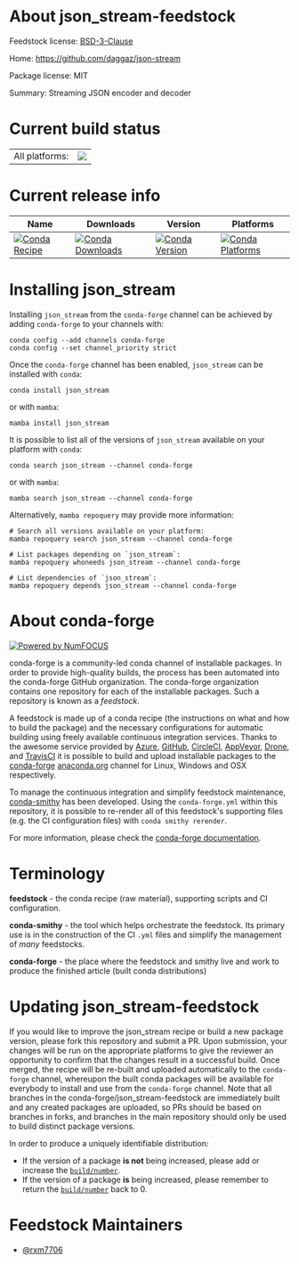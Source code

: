 About json_stream-feedstock
===========================

Feedstock license: [BSD-3-Clause](https://github.com/conda-forge/json_stream-feedstock/blob/main/LICENSE.txt)

Home: https://github.com/daggaz/json-stream

Package license: MIT

Summary: Streaming JSON encoder and decoder

Current build status
====================


<table><tr><td>All platforms:</td>
    <td>
      <a href="https://dev.azure.com/conda-forge/feedstock-builds/_build/latest?definitionId=19497&branchName=main">
        <img src="https://dev.azure.com/conda-forge/feedstock-builds/_apis/build/status/json_stream-feedstock?branchName=main">
      </a>
    </td>
  </tr>
</table>

Current release info
====================

| Name | Downloads | Version | Platforms |
| --- | --- | --- | --- |
| [![Conda Recipe](https://img.shields.io/badge/recipe-json__stream-green.svg)](https://anaconda.org/conda-forge/json_stream) | [![Conda Downloads](https://img.shields.io/conda/dn/conda-forge/json_stream.svg)](https://anaconda.org/conda-forge/json_stream) | [![Conda Version](https://img.shields.io/conda/vn/conda-forge/json_stream.svg)](https://anaconda.org/conda-forge/json_stream) | [![Conda Platforms](https://img.shields.io/conda/pn/conda-forge/json_stream.svg)](https://anaconda.org/conda-forge/json_stream) |

Installing json_stream
======================

Installing `json_stream` from the `conda-forge` channel can be achieved by adding `conda-forge` to your channels with:

```
conda config --add channels conda-forge
conda config --set channel_priority strict
```

Once the `conda-forge` channel has been enabled, `json_stream` can be installed with `conda`:

```
conda install json_stream
```

or with `mamba`:

```
mamba install json_stream
```

It is possible to list all of the versions of `json_stream` available on your platform with `conda`:

```
conda search json_stream --channel conda-forge
```

or with `mamba`:

```
mamba search json_stream --channel conda-forge
```

Alternatively, `mamba repoquery` may provide more information:

```
# Search all versions available on your platform:
mamba repoquery search json_stream --channel conda-forge

# List packages depending on `json_stream`:
mamba repoquery whoneeds json_stream --channel conda-forge

# List dependencies of `json_stream`:
mamba repoquery depends json_stream --channel conda-forge
```


About conda-forge
=================

[![Powered by
NumFOCUS](https://img.shields.io/badge/powered%20by-NumFOCUS-orange.svg?style=flat&colorA=E1523D&colorB=007D8A)](https://numfocus.org)

conda-forge is a community-led conda channel of installable packages.
In order to provide high-quality builds, the process has been automated into the
conda-forge GitHub organization. The conda-forge organization contains one repository
for each of the installable packages. Such a repository is known as a *feedstock*.

A feedstock is made up of a conda recipe (the instructions on what and how to build
the package) and the necessary configurations for automatic building using freely
available continuous integration services. Thanks to the awesome service provided by
[Azure](https://azure.microsoft.com/en-us/services/devops/), [GitHub](https://github.com/),
[CircleCI](https://circleci.com/), [AppVeyor](https://www.appveyor.com/),
[Drone](https://cloud.drone.io/welcome), and [TravisCI](https://travis-ci.com/)
it is possible to build and upload installable packages to the
[conda-forge](https://anaconda.org/conda-forge) [anaconda.org](https://anaconda.org/)
channel for Linux, Windows and OSX respectively.

To manage the continuous integration and simplify feedstock maintenance,
[conda-smithy](https://github.com/conda-forge/conda-smithy) has been developed.
Using the ``conda-forge.yml`` within this repository, it is possible to re-render all of
this feedstock's supporting files (e.g. the CI configuration files) with ``conda smithy rerender``.

For more information, please check the [conda-forge documentation](https://conda-forge.org/docs/).

Terminology
===========

**feedstock** - the conda recipe (raw material), supporting scripts and CI configuration.

**conda-smithy** - the tool which helps orchestrate the feedstock.
                   Its primary use is in the construction of the CI ``.yml`` files
                   and simplify the management of *many* feedstocks.

**conda-forge** - the place where the feedstock and smithy live and work to
                  produce the finished article (built conda distributions)


Updating json_stream-feedstock
==============================

If you would like to improve the json_stream recipe or build a new
package version, please fork this repository and submit a PR. Upon submission,
your changes will be run on the appropriate platforms to give the reviewer an
opportunity to confirm that the changes result in a successful build. Once
merged, the recipe will be re-built and uploaded automatically to the
`conda-forge` channel, whereupon the built conda packages will be available for
everybody to install and use from the `conda-forge` channel.
Note that all branches in the conda-forge/json_stream-feedstock are
immediately built and any created packages are uploaded, so PRs should be based
on branches in forks, and branches in the main repository should only be used to
build distinct package versions.

In order to produce a uniquely identifiable distribution:
 * If the version of a package **is not** being increased, please add or increase
   the [``build/number``](https://docs.conda.io/projects/conda-build/en/latest/resources/define-metadata.html#build-number-and-string).
 * If the version of a package **is** being increased, please remember to return
   the [``build/number``](https://docs.conda.io/projects/conda-build/en/latest/resources/define-metadata.html#build-number-and-string)
   back to 0.

Feedstock Maintainers
=====================

* [@rxm7706](https://github.com/rxm7706/)

